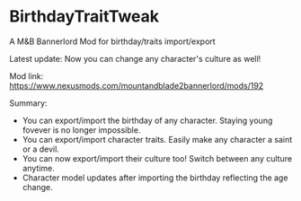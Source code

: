 # BirthdayTraitTweak
A M&amp;B Bannerlord Mod for birthday/traits import/export

Latest update:
Now you can change any character's culture as well!

Mod link: https://www.nexusmods.com/mountandblade2bannerlord/mods/192

Summary:
- You can export/import the birthday of any character. Staying young fovever is no longer impossible.
- You can export/import character traits. Easily make any character a saint or a devil.
- You can now export/import their culture too! Switch between any culture anytime.
- Character model updates after importing the birthday reflecting the age change. 
